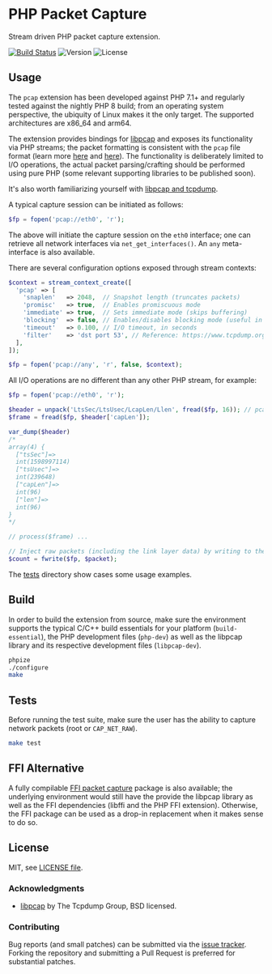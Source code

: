 # PHP Packet Capture

Stream driven PHP packet capture extension.

[![Build Status](https://travis-ci.com/rtckit/php-pcap-ext.svg?branch=master)](https://travis-ci.com/rtckit/php-pcap-ext) ![Version](https://img.shields.io/badge/version-v0.6.5-green) ![License](https://img.shields.io/badge/license-MIT-blue)

## Usage

The `pcap` extension has been developed against PHP 7.1+ and regularly tested against the nightly PHP 8 build; from an operating system perspective, the ubiquity of Linux makes it the only target. The supported architectures are x86_64 and arm64.

The extension provides bindings for [libpcap](https://github.com/the-tcpdump-group/libpcap) and exposes its functionality via PHP streams; the packet formatting is consistent with the `pcap` file format (learn more [here](https://wiki.wireshark.org/Development/LibpcapFileFormat) and [here](https://formats.kaitai.io/pcap/index.html)). The functionality is deliberately limited to I/O operations, the actual packet parsing/crafting should be performed using pure PHP (some relevant supporting libraries to be published soon).

It's also worth familiarizing yourself with [libpcap and tcpdump](https://www.tcpdump.org/index.html).

A typical capture session can be initiated as follows:

```php
$fp = fopen('pcap://eth0', 'r');
```

The above will initiate the capture session on the `eth0` interface; one can retrieve all network interfaces via `net_get_interfaces()`. An `any` meta-interface is also available.

There are several configuration options exposed through stream contexts:

```php
$context = stream_context_create([
  'pcap' => [
    'snaplen'   => 2048,  // Snapshot length (truncates packets)
    'promisc'   => true,  // Enables promiscuous mode
    'immediate' => true,  // Sets immediate mode (skips buffering)
    'blocking'  => false, // Enables/disables blocking mode (useful in stream_select loops)
    'timeout'   => 0.100, // I/O timeout, in seconds
    'filter'    => 'dst port 53', // Reference: https://www.tcpdump.org/manpages/pcap-filter.7.html
  ],
]);

$fp = fopen('pcap://any', 'r', false, $context);
```

All I/O operations are no different than any other PHP stream, for example:

```php
$fp = fopen('pcap://eth0', 'r');

$header = unpack('LtsSec/LtsUsec/LcapLen/Llen', fread($fp, 16)); // pcap packet header, using local machine endianness
$frame = fread($fp, $header['capLen']);

var_dump($header)
/*
array(4) {
  ["tsSec"]=>
  int(1598997114)
  ["tsUsec"]=>
  int(239648)
  ["capLen"]=>
  int(96)
  ["len"]=>
  int(96)
}
*/

// process($frame) ...

// Inject raw packets (including the link layer data) by writing to the stream
$count = fwrite($fp, $packet);
```

The [tests](https://github.com/rtckit/php-pcap-ext/tree/master/tests) directory show cases some usage examples.

## Build

In order to build the extension from source, make sure the environment supports the typical C/C++ build essentials for your platform (`build-essential`), the PHP development files (`php-dev`) as well as the libpcap library and its respective development files (`libpcap-dev`).

```sh
phpize
./configure
make
```

## Tests

Before running the test suite, make sure the user has the ability to capture network packets (root or `CAP_NET_RAW`).

```sh
make test
```

## FFI Alternative

A fully compilable [FFI packet capture](https://github.com/rtckit/php-pcap-ffi) package is also available; the underlying environment would still have the provide the libpcap library as well as the FFI dependencies (libffi and the PHP FFI extension). Otherwise, the FFI package can be used as a drop-in replacement when it makes sense to do so.

## License

MIT, see [LICENSE file](LICENSE).

### Acknowledgments

* [libpcap](https://github.com/the-tcpdump-group/libpcap) by The Tcpdump Group, BSD licensed.

### Contributing

Bug reports (and small patches) can be submitted via the [issue tracker](https://github.com/rtckit/php-pcap-ext/issues). Forking the repository and submitting a Pull Request is preferred for substantial patches.
